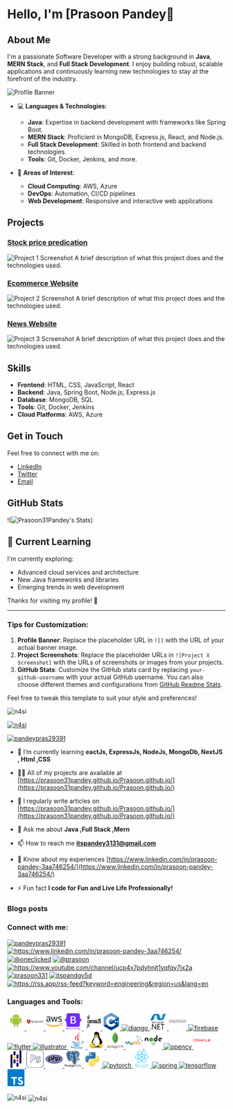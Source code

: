 # Hello, I'm [Prasoon Pandey👋

## About Me

I'm a passionate Software Developer with a strong background in **Java**, **MERN Stack**, and **Full Stack Development**. I enjoy building robust, scalable applications and continuously learning new technologies to stay at the forefront of the industry.

![Profile Banner](https://prasoon31pandey.github.io/Prasoon.github.io/) <!-- Replace with your actual banner image -->

- 💻 **Languages & Technologies**:
  - **Java**: Expertise in backend development with frameworks like Spring Boot.
  - **MERN Stack**: Proficient in MongoDB, Express.js, React, and Node.js.
  - **Full Stack Development**: Skilled in both frontend and backend technologies.
  - **Tools**: Git, Docker, Jenkins, and more.

- 🌟 **Areas of Interest**:
  - **Cloud Computing**: AWS, Azure
  - **DevOps**: Automation, CI/CD pipelines
  - **Web Development**: Responsive and interactive web applications

## Projects

### [Stock price predication ](https://github.com/Prasoon31Pandey/stock.github.io)
![Project 1 Screenshot](https://www.google.com/imgres?q=stock%20price%20prediction&imgurl=https%3A%2F%2Fmiro.medium.com%2Fv2%2Fresize%3Afit%3A1240%2F1*lT08eHnMJZWi61_rb4WA9w.gif&imgrefurl=https%3A%2F%2Fmedium.com%2F%40Nikhilkohli1%2Fextracting-features-for-stock-prediction-streamlit-based-application-a97afc55d926&docid=ju_lznc8jIyRkM&tbnid=B8MKzNQDAmTaaM&vet=12ahUKEwjDzOTPrdSHAxX_iFYBHQn9Af0QM3oECGYQAA..i&w=620&h=349&hcb=2&ved=2ahUKEwjDzOTPrdSHAxX_iFYBHQn9Af0QM3oECGYQAA) <!-- Replace with actual project image -->
A brief description of what this project does and the technologies used.

### [Ecommerce Website ](https://github.com/Prasoon31Pandey/stock.github.io)
![Project 2 Screenshot](https://www.google.com/imgres?q=ecommerce%20website&imgurl=https%3A%2F%2Fwww.oakyweb.com%2Fimages%2Fdc6df7e28e51cb7dcec3bdda8b502f7e.gif&imgrefurl=https%3A%2F%2Fwww.oakyweb.com%2Fe-commerce-solution.html&docid=2eAR5R0GItf21M&tbnid=OxRE-aObemSnEM&vet=12ahUKEwj14qycrdSHAxU2rlYBHd0mAl8QM3oECFIQAA..i&w=800&h=600&hcb=2&ved=2ahUKEwj14qycrdSHAxU2rlYBHd0mAl8QM3oECFIQAA) <!-- Replace with actual project image -->
A brief description of what this project does and the technologies used.

### [News Website ](https://github.com/Prasoon31Pandey/new.github.io)
![Project 3 Screenshot](https://www.google.com/imgres?q=news%20website&imgurl=https%3A%2F%2Fresources.finalsite.net%2Fimages%2Ff_auto%2Cq_auto%2Ct_image_size_2%2Fv1589379674%2Ffinalsite%2Fzffctipriysftkgtfoma%2Fwhitgift-newspage.gif&imgrefurl=https%3A%2F%2Fwww.finalsite.com%2Fblog%2Fp%2F~board%2Fb%2Fpost%2Fenhance-school-websites-news&docid=ioHuhlKsxLrzEM&tbnid=97ad4jwnqIj_-M&vet=12ahUKEwjt5MfdrNSHAxV_R2wGHTWbAQIQM3oECB0QAA..i&w=512&h=274&hcb=2&ved=2ahUKEwjt5MfdrNSHAxV_R2wGHTWbAQIQM3oECB0QAA) <!-- Replace with actual project image -->
A brief description of what this project does and the technologies used.

## Skills

- **Frontend**: HTML, CSS, JavaScript, React
- **Backend**: Java, Spring Boot, Node.js, Express.js
- **Database**: MongoDB, SQL
- **Tools**: Git, Docker, Jenkins
- **Cloud Platforms**: AWS, Azure

## Get in Touch

Feel free to connect with me on:

- [LinkedIn](https://www.linkedin.com/in/prasoon-pandey-3aa746254/)
- [Twitter](your-twitter-handle)
- [Email](mailto:your-email@itspandey3131@gmail.com)

## GitHub Stats

!(![Prasoon31Pandey's Stats](https://github-readme-stats.vercel.app/api?username=Prasoon31Pandey&theme=vue-dark&show_icons=true&hide_border=true&count_private=true))

## 🌱 Current Learning

I'm currently exploring:

- Advanced cloud services and architecture
- New Java frameworks and libraries
- Emerging trends in web development

Thanks for visiting my profile! 🎉

---

### Tips for Customization:

1. **Profile Banner**: Replace the placeholder URL in `![]` with the URL of your actual banner image.
2. **Project Screenshots**: Replace the placeholder URLs in `![Project X Screenshot]` with the URLs of screenshots or images from your projects.
3. **GitHub Stats**: Customize the GitHub stats card by replacing `your-github-username` with your actual GitHub username. You can also choose different themes and configurations from [GitHub Readme Stats](https://github.com/anuraghazra/github-readme-stats).

Feel free to tweak this template to suit your style and preferences!

<p align="left"> <img src="https://komarev.com/ghpvc/?username=n4si&label=Profile%20views&color=0e75b6&style=flat" alt="n4si" /> </p>

<p align="left"> <a href="https://github.com/ryo-ma/github-profile-trophy"><img src="https://github-profile-trophy.vercel.app/?username=n4si" alt="n4si" /></a> </p>

<p align="left"> <a href="https://twitter.com/pandeypras29391" target="blank"><img src="https://img.shields.io/twitter/follow/pandeypras29391?logo=twitter&style=for-the-badge" alt="pandeypras29391" /></a> </p>

- 🌱 I’m currently learning **eactJs, ExpressJs, NodeJs, MongoDb, NextJS , Html ,CSS**

- 👨‍💻 All of my projects are available at [https://prasoon31pandey.github.io/Prasoon.github.io/](https://prasoon31pandey.github.io/Prasoon.github.io/)

- 📝 I regularly write articles on [https://prasoon31pandey.github.io/Prasoon.github.io/](https://prasoon31pandey.github.io/Prasoon.github.io/)

- 💬 Ask me about **Java ,Full Stack ,Mern**

- 📫 How to reach me **itspandey3131@gmail.com**

- 📄 Know about my experiences [https://www.linkedin.com/in/prasoon-pandey-3aa746254/](https://www.linkedin.com/in/prasoon-pandey-3aa746254/)

- ⚡ Fun fact **I code for Fun and Live Life Professionally!**

### Blogs posts
<!-- BLOG-POST-LIST:START -->
<!-- BLOG-POST-LIST:END -->

<h3 align="left">Connect with me:</h3>
<p align="left">
<a href="https://twitter.com/pandeypras29391" target="blank"><img align="center" src="https://raw.githubusercontent.com/rahuldkjain/github-profile-readme-generator/master/src/images/icons/Social/twitter.svg" alt="pandeypras29391" height="30" width="40" /></a>
<a href="https://linkedin.com/in/https://www.linkedin.com/in/prasoon-pandey-3aa746254/" target="blank"><img align="center" src="https://raw.githubusercontent.com/rahuldkjain/github-profile-readme-generator/master/src/images/icons/Social/linked-in-alt.svg" alt="https://www.linkedin.com/in/prasoon-pandey-3aa746254/" height="30" width="40" /></a>
<a href="https://instagram.com/@oneclicked" target="blank"><img align="center" src="https://raw.githubusercontent.com/rahuldkjain/github-profile-readme-generator/master/src/images/icons/Social/instagram.svg" alt="@oneclicked" height="30" width="40" /></a>
<a href="https://medium.com/@prasoon" target="blank"><img align="center" src="https://raw.githubusercontent.com/rahuldkjain/github-profile-readme-generator/master/src/images/icons/Social/medium.svg" alt="@prasoon" height="30" width="40" /></a>
<a href="https://www.youtube.com/c/https://www.youtube.com/channel/ucp4x7pdyhnjt1yqfqy7ix2a" target="blank"><img align="center" src="https://raw.githubusercontent.com/rahuldkjain/github-profile-readme-generator/master/src/images/icons/Social/youtube.svg" alt="https://www.youtube.com/channel/ucp4x7pdyhnjt1yqfqy7ix2a" height="30" width="40" /></a>
<a href="https://www.leetcode.com/prasoon331" target="blank"><img align="center" src="https://raw.githubusercontent.com/rahuldkjain/github-profile-readme-generator/master/src/images/icons/Social/leet-code.svg" alt="prasoon331" height="30" width="40" /></a>
<a href="https://auth.geeksforgeeks.org/user/itspandgv5d" target="blank"><img align="center" src="https://raw.githubusercontent.com/rahuldkjain/github-profile-readme-generator/master/src/images/icons/Social/geeks-for-geeks.svg" alt="itspandgv5d" height="30" width="40" /></a>
<a href="/https://rss.app/rss-feed?keyword=engineering&region=us&lang=en" target="blank"><img align="center" src="https://raw.githubusercontent.com/rahuldkjain/github-profile-readme-generator/master/src/images/icons/Social/rss.svg" alt="https://rss.app/rss-feed?keyword=engineering&region=us&lang=en" height="30" width="40" /></a>
</p>

<h3 align="left">Languages and Tools:</h3>
<p align="left"> <a href="https://developer.android.com" target="_blank" rel="noreferrer"> <img src="https://raw.githubusercontent.com/devicons/devicon/master/icons/android/android-original-wordmark.svg" alt="android" width="40" height="40"/> </a> <a href="https://angular.io" target="_blank" rel="noreferrer"> <img src="https://raw.githubusercontent.com/devicons/devicon/master/icons/angularjs/angularjs-original-wordmark.svg" alt="angularjs" width="40" height="40"/> </a> <a href="https://aws.amazon.com" target="_blank" rel="noreferrer"> <img src="https://raw.githubusercontent.com/devicons/devicon/master/icons/amazonwebservices/amazonwebservices-original-wordmark.svg" alt="aws" width="40" height="40"/> </a> <a href="https://getbootstrap.com" target="_blank" rel="noreferrer"> <img src="https://raw.githubusercontent.com/devicons/devicon/master/icons/bootstrap/bootstrap-plain-wordmark.svg" alt="bootstrap" width="40" height="40"/> </a> <a href="https://canvasjs.com" target="_blank" rel="noreferrer"> <img src="https://raw.githubusercontent.com/Hardik0307/Hardik0307/master/assets/canvasjs-charts.svg" alt="canvasjs" width="40" height="40"/> </a> <a href="https://www.w3schools.com/cpp/" target="_blank" rel="noreferrer"> <img src="https://raw.githubusercontent.com/devicons/devicon/master/icons/cplusplus/cplusplus-original.svg" alt="cplusplus" width="40" height="40"/> </a> <a href="https://www.djangoproject.com/" target="_blank" rel="noreferrer"> <img src="https://cdn.worldvectorlogo.com/logos/django.svg" alt="django" width="40" height="40"/> </a> <a href="https://dotnet.microsoft.com/" target="_blank" rel="noreferrer"> <img src="https://raw.githubusercontent.com/devicons/devicon/master/icons/dot-net/dot-net-original-wordmark.svg" alt="dotnet" width="40" height="40"/> </a> <a href="https://expressjs.com" target="_blank" rel="noreferrer"> <img src="https://raw.githubusercontent.com/devicons/devicon/master/icons/express/express-original-wordmark.svg" alt="express" width="40" height="40"/> </a> <a href="https://firebase.google.com/" target="_blank" rel="noreferrer"> <img src="https://www.vectorlogo.zone/logos/firebase/firebase-icon.svg" alt="firebase" width="40" height="40"/> </a> <a href="https://flutter.dev" target="_blank" rel="noreferrer"> <img src="https://www.vectorlogo.zone/logos/flutterio/flutterio-icon.svg" alt="flutter" width="40" height="40"/> </a> <a href="https://www.adobe.com/in/products/illustrator.html" target="_blank" rel="noreferrer"> <img src="https://www.vectorlogo.zone/logos/adobe_illustrator/adobe_illustrator-icon.svg" alt="illustrator" width="40" height="40"/> </a> <a href="https://www.java.com" target="_blank" rel="noreferrer"> <img src="https://raw.githubusercontent.com/devicons/devicon/master/icons/java/java-original.svg" alt="java" width="40" height="40"/> </a> <a href="https://www.linux.org/" target="_blank" rel="noreferrer"> <img src="https://raw.githubusercontent.com/devicons/devicon/master/icons/linux/linux-original.svg" alt="linux" width="40" height="40"/> </a> <a href="https://www.mongodb.com/" target="_blank" rel="noreferrer"> <img src="https://raw.githubusercontent.com/devicons/devicon/master/icons/mongodb/mongodb-original-wordmark.svg" alt="mongodb" width="40" height="40"/> </a> <a href="https://www.mysql.com/" target="_blank" rel="noreferrer"> <img src="https://raw.githubusercontent.com/devicons/devicon/master/icons/mysql/mysql-original-wordmark.svg" alt="mysql" width="40" height="40"/> </a> <a href="https://nodejs.org" target="_blank" rel="noreferrer"> <img src="https://raw.githubusercontent.com/devicons/devicon/master/icons/nodejs/nodejs-original-wordmark.svg" alt="nodejs" width="40" height="40"/> </a> <a href="https://opencv.org/" target="_blank" rel="noreferrer"> <img src="https://www.vectorlogo.zone/logos/opencv/opencv-icon.svg" alt="opencv" width="40" height="40"/> </a> <a href="https://www.oracle.com/" target="_blank" rel="noreferrer"> <img src="https://raw.githubusercontent.com/devicons/devicon/master/icons/oracle/oracle-original.svg" alt="oracle" width="40" height="40"/> </a> <a href="https://pandas.pydata.org/" target="_blank" rel="noreferrer"> <img src="https://raw.githubusercontent.com/devicons/devicon/2ae2a900d2f041da66e950e4d48052658d850630/icons/pandas/pandas-original.svg" alt="pandas" width="40" height="40"/> </a> <a href="https://www.photoshop.com/en" target="_blank" rel="noreferrer"> <img src="https://raw.githubusercontent.com/devicons/devicon/master/icons/photoshop/photoshop-line.svg" alt="photoshop" width="40" height="40"/> </a> <a href="https://www.php.net" target="_blank" rel="noreferrer"> <img src="https://raw.githubusercontent.com/devicons/devicon/master/icons/php/php-original.svg" alt="php" width="40" height="40"/> </a> <a href="https://www.postgresql.org" target="_blank" rel="noreferrer"> <img src="https://raw.githubusercontent.com/devicons/devicon/master/icons/postgresql/postgresql-original-wordmark.svg" alt="postgresql" width="40" height="40"/> </a> <a href="https://www.python.org" target="_blank" rel="noreferrer"> <img src="https://raw.githubusercontent.com/devicons/devicon/master/icons/python/python-original.svg" alt="python" width="40" height="40"/> </a> <a href="https://pytorch.org/" target="_blank" rel="noreferrer"> <img src="https://www.vectorlogo.zone/logos/pytorch/pytorch-icon.svg" alt="pytorch" width="40" height="40"/> </a> <a href="https://reactjs.org/" target="_blank" rel="noreferrer"> <img src="https://raw.githubusercontent.com/devicons/devicon/master/icons/react/react-original-wordmark.svg" alt="react" width="40" height="40"/> </a> <a href="https://spring.io/" target="_blank" rel="noreferrer"> <img src="https://www.vectorlogo.zone/logos/springio/springio-icon.svg" alt="spring" width="40" height="40"/> </a> <a href="https://www.tensorflow.org" target="_blank" rel="noreferrer"> <img src="https://www.vectorlogo.zone/logos/tensorflow/tensorflow-icon.svg" alt="tensorflow" width="40" height="40"/> </a> <a href="https://www.typescriptlang.org/" target="_blank" rel="noreferrer"> <img src="https://raw.githubusercontent.com/devicons/devicon/master/icons/typescript/typescript-original.svg" alt="typescript" width="40" height="40"/> </a> </p>

<p><img align="left" src="https://github-readme-stats.vercel.app/api/top-langs?username=n4si&show_icons=true&locale=en&layout=compact" alt="n4si" /></p>

<p>&nbsp;<img align="center" src="https://github-readme-stats.vercel.app/api?username=n4si&show_icons=true&locale=en" alt="n4si" /></p>
